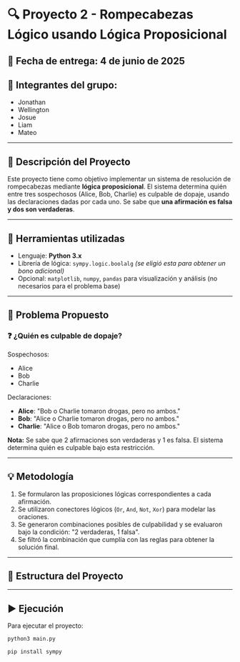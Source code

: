 # 🔍 Proyecto 2 - Rompecabezas Lógico usando Lógica Proposicional

## 📅 Fecha de entrega: 4 de junio de 2025  
## 👥 Integrantes del grupo:
- Jonathan 
- Wellington 
- Josue 
- Liam 
- Mateo 

---

## 🧠 Descripción del Proyecto

Este proyecto tiene como objetivo implementar un sistema de resolución de rompecabezas mediante **lógica proposicional**. El sistema determina quién entre tres sospechosos (Alice, Bob, Charlie) es culpable de dopaje, usando las declaraciones dadas por cada uno. Se sabe que **una afirmación es falsa y dos son verdaderas**.

---

## 🔧 Herramientas utilizadas

- Lenguaje: **Python 3.x**
- Librería de lógica: `sympy.logic.boolalg` *(se eligió esta para obtener un bono adicional)*
- Opcional: `matplotlib`, `numpy`, `pandas` para visualización y análisis (no necesarios para el problema base)

---

## 🧩 Problema Propuesto

### ❓ ¿Quién es culpable de dopaje?

Sospechosos:
- Alice
- Bob
- Charlie

Declaraciones:
- **Alice**: "Bob o Charlie tomaron drogas, pero no ambos."
- **Bob**: "Alice o Charlie tomaron drogas, pero no ambos."
- **Charlie**: "Alice o Bob tomaron drogas, pero no ambos."

**Nota:** Se sabe que 2 afirmaciones son verdaderas y 1 es falsa. El sistema determina quién es culpable bajo esta restricción.

---

## 💡 Metodología

1. Se formularon las proposiciones lógicas correspondientes a cada afirmación.
2. Se utilizaron conectores lógicos (`Or`, `And`, `Not`, `Xor`) para modelar las oraciones.
3. Se generaron combinaciones posibles de culpabilidad y se evaluaron bajo la condición: "2 verdaderas, 1 falsa".
4. Se filtró la combinación que cumplía con las reglas para obtener la solución final.

---

## 📂 Estructura del Proyecto


---

## ▶️ Ejecución

Para ejecutar el proyecto:

```bash
python3 main.py

pip install sympy
